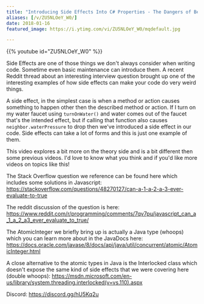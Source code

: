 ```yaml
---
title: "Introducing Side Effects Into C# Properties - The Dangers of Being Clever"
aliases: [/v/ZU5NLOeY_W0/]
date: 2018-01-16
featured_image: https://i.ytimg.com/vi/ZU5NLOeY_W0/mqdefault.jpg

---
```


{{% youtube id="ZU5NLOeY_W0" %}}

Side Effects are one of those things we don't always consider when writing code. Sometime even basic maintenance can introduce them. A recent Reddit thread about an interesting interview question brought up one of the interesting examples of how side effects can make your code do very weird things.

A side effect, in the simplest case is when a method or action causes something to happen other then the described method or action. If I turn on my water faucet using `turnOnWater()` and water comes out of the faucet that's the intended effect, but if calling that function also causes `neighbor.waterPressure` to drop then we've introduced a side effect in our code. Side effects can take a lot of forms and this is just one example of them.

This video explores a bit more on the theory side and is a bit different then some previous videos. I'd love to know what you think and if you'd like more videos on topics like this!

The Stack Overflow question we reference can be found here which includes some solutions in Javascript: https://stackoverflow.com/questions/48270127/can-a-1-a-2-a-3-ever-evaluate-to-true

The reddit discussion of the question is here: https://www.reddit.com/r/programming/comments/7qv7pu/javascript_can_a_1_a_2_a3_ever_evaluate_to_true/

The AtomicInteger we briefly bring up is actually a Java type (whoops) which you can learn more about in the JavaDocs here: https://docs.oracle.com/javase/8/docs/api/java/util/concurrent/atomic/AtomicInteger.html

A close alternative to the atomic types in Java is the Interlocked class which doesn't expose the same kind of side effects that we were covering here (double whoops): https://msdn.microsoft.com/en-us/library/system.threading.interlocked(v=vs.110).aspx

Discord: https://discord.gg/hU5Kq2u